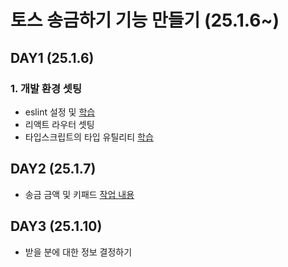 # 토스 송금하기 기능 만들기 (25.1.6~)

## DAY1 (25.1.6)
### 1. 개발 환경 셋팅
- eslint 설정 및 [학습](https://cottony-slope-8c1.notion.site/1-eslint-173effd284f580f79c1bf178a0466097)
- 리액트 라우터 셋팅
- 타입스크립트의 타입 유틸리티 [학습](https://cottony-slope-8c1.notion.site/173effd284f580139d36f1a601b1447e?pvs=4)

## DAY2 (25.1.7)
- 송금 금액 및 키패드 [작업 내용](https://cottony-slope-8c1.notion.site/174effd284f580ddbacbe8fe8cd831b3?pvs=74)

## DAY3 (25.1.10)
- 받을 분에 대한 정보 결정하기 